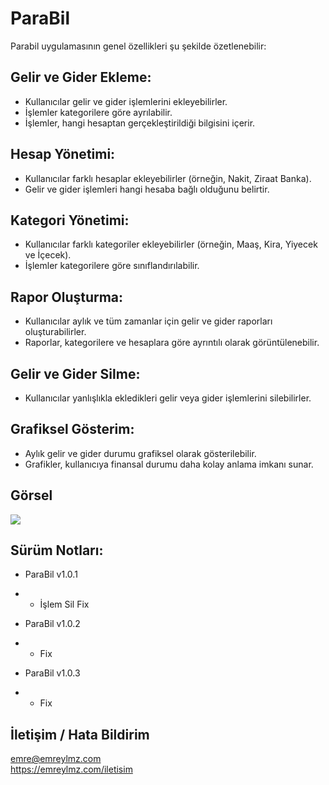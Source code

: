 # ParaBil

Parabil uygulamasının genel özellikleri şu şekilde özetlenebilir:

## Gelir ve Gider Ekleme:
- Kullanıcılar gelir ve gider işlemlerini ekleyebilirler.
- İşlemler kategorilere göre ayrılabilir.
- İşlemler, hangi hesaptan gerçekleştirildiği bilgisini içerir.

## Hesap Yönetimi:
- Kullanıcılar farklı hesaplar ekleyebilirler (örneğin, Nakit, Ziraat Banka).
- Gelir ve gider işlemleri hangi hesaba bağlı olduğunu belirtir.

## Kategori Yönetimi:
- Kullanıcılar farklı kategoriler ekleyebilirler (örneğin, Maaş, Kira, Yiyecek ve İçecek).
- İşlemler kategorilere göre sınıflandırılabilir.

## Rapor Oluşturma:
- Kullanıcılar aylık ve tüm zamanlar için gelir ve gider raporları oluşturabilirler.
- Raporlar, kategorilere ve hesaplara göre ayrıntılı olarak görüntülenebilir.

## Gelir ve Gider Silme:
- Kullanıcılar yanlışlıkla ekledikleri gelir veya gider işlemlerini silebilirler.

## Grafiksel Gösterim:
- Aylık gelir ve gider durumu grafiksel olarak gösterilebilir.
- Grafikler, kullanıcıya finansal durumu daha kolay anlama imkanı sunar.

## Görsel
![](https://i.hizliresim.com/7e0evmb.PNG)

## Sürüm Notları: 

- ParaBil v1.0.1
- - İşlem Sil Fix

- ParaBil v1.0.2
- - Fix

- ParaBil v1.0.3
- - Fix

## İletişim / Hata Bildirim
emre@emreylmz.com <br>
https://emreylmz.com/iletisim <br>
